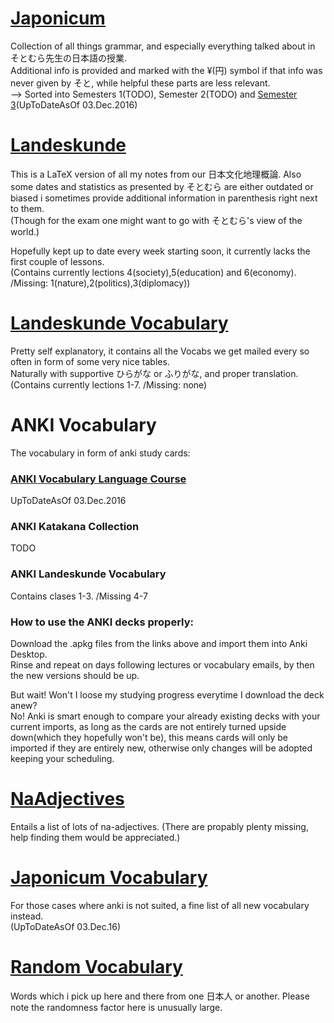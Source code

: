 # [Japonicum](/JaponicumSemester3.pdf)
Collection of all things grammar, and especially everything talked about in そとむら先生の日本語の授業.  
Additional info is provided and marked with the ¥(円) symbol if that info was never given by そと, while helpful these parts are less relevant.  
--> Sorted into Semesters 1(TODO), Semester 2(TODO) and [Semester 3](/JaponicumSemester3.pdf)(UpToDateAsOf 03.Dec.2016)  

# [Landeskunde](/Landeskunde.pdf)
This is a LaTeX version of all my notes from our 日本文化地理概論. Also some dates and statistics as presented by そとむら are either outdated or biased i sometimes provide additional information in parenthesis right next to them.  
(Though for the exam one might want to go with そとむら's view of the world.)  

Hopefully kept up to date every week starting soon, it currently lacks the first couple of lessons.  
(Contains currently lections 4(society),5(education) and 6(economy). /Missing: 1(nature),2(politics),3(diplomacy))

# [Landeskunde Vocabulary](/LandeskundeVocabulary.pdf)
Pretty self explanatory, it contains all the Vocabs we get mailed every so often in form of some very nice tables.  
Naturally with supportive ひらがな or ふりがな, and proper translation.  
(Contains currently lections 1-7. /Missing: none)

# ANKI Vocabulary
The vocabulary in form of anki study cards:
### [ANKI Vocabulary Language Course](https://drive.google.com/open?id=0B9AJAgnr7rueUGJkdTZuMkU4OVE "Download")
UpToDateAsOf 03.Dec.2016
### ANKI Katakana Collection
TODO
### ANKI Landeskunde Vocabulary
Contains clases 1-3. /Missing 4-7
### How to use the ANKI decks properly:  
Download the .apkg files from the links above and import them into Anki Desktop.  
Rinse and repeat on days following lectures or vocabulary emails, by then the new versions should be up. 

But wait! Won't I loose my studying progress everytime I download the deck anew?  
No! Anki is smart enough to compare your already existing decks with your current imports, as long as the cards are not entirely turned upside down(which they hopefully won't be), this means cards will only be imported if they are entirely new, otherwise only changes will be adopted keeping your scheduling.  


# [NaAdjectives](/NaAdjectives.pdf)
Entails a list of lots of na-adjectives. (There are propably plenty missing, help finding them would be appreciated.)

# [Japonicum Vocabulary](/JaponicumVocabulary.pdf) 
For those cases where anki is not suited, a fine list of all new vocabulary instead.  
(UpToDateAsOf 03.Dec.16)

# [Random Vocabulary](/RandomVocabulary.pdf) 
Words which i pick up here and there from one 日本人 or another. Please note the randomness factor here is unusually large.

